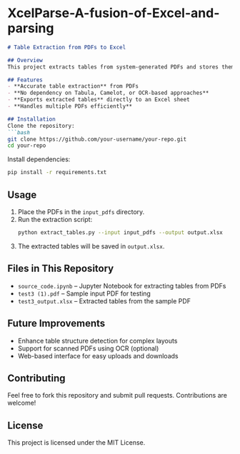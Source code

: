 

# XcelParse-A-fusion-of-Excel-and-parsing

```markdown
# Table Extraction from PDFs to Excel

## Overview
This project extracts tables from system-generated PDFs and stores them in an Excel sheet. Unlike traditional methods, this tool does **not** rely on **Tabula, Camelot, or image conversion**.

## Features
- **Accurate table extraction** from PDFs
- **No dependency on Tabula, Camelot, or OCR-based approaches**
- **Exports extracted tables** directly to an Excel sheet
- **Handles multiple PDFs efficiently**

## Installation
Clone the repository:
```bash
git clone https://github.com/your-username/your-repo.git
cd your-repo
```

Install dependencies:
```bash
pip install -r requirements.txt
```

## Usage
1. Place the PDFs in the `input_pdfs` directory.
2. Run the extraction script:
   ```bash
   python extract_tables.py --input input_pdfs --output output.xlsx
   ```
3. The extracted tables will be saved in `output.xlsx`.

## Files in This Repository
- `source_code.ipynb` – Jupyter Notebook for extracting tables from PDFs
- `test3 (1).pdf` – Sample input PDF for testing
- `test3_output.xlsx` – Extracted tables from the sample PDF

## Future Improvements
- Enhance table structure detection for complex layouts
- Support for scanned PDFs using OCR (optional)
- Web-based interface for easy uploads and downloads

## Contributing
Feel free to fork this repository and submit pull requests. Contributions are welcome!

## License
This project is licensed under the MIT License.

